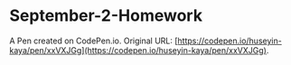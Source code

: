 # September-2-Homework

A Pen created on CodePen.io. Original URL: [https://codepen.io/huseyin-kaya/pen/xxVXJGg](https://codepen.io/huseyin-kaya/pen/xxVXJGg).

